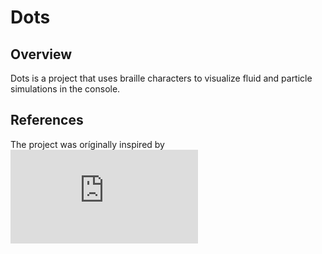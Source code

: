 # Dots
## Overview
Dots is a project that uses braille characters to visualize fluid and particle simulations in the console.

## References
The project was oríginally inspired by ![endoh1's ascii art fluid simulation](http://www.ioccc.org/2012/endoh1/hint.html)